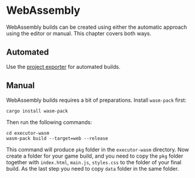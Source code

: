 # WebAssembly

WebAssembly builds can be created using either the automatic approach using the editor or manual. This chapter covers 
both ways.

## Automated

Use the [project exporter](shipping.md) for automated builds.

## Manual

WebAssembly builds requires a bit of preparations. Install `wasm-pack` first:

```shell
cargo install wasm-pack
```

Then run the following commands:

```shell
cd executor-wasm
wasm-pack build --target=web --release 
```

This command will produce `pkg` folder in the `executor-wasm` directory. Now create a folder for your game build, and
you need to copy the `pkg` folder together with `index.html`, `main.js`, `styles.css` to the folder of your final build.
As the last step you need to copy `data` folder in the same folder.